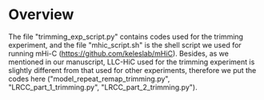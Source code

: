 
# Overview

The file "trimming_exp_script.py" contains codes used for the trimming experiment, and the file "mhic_script.sh" is the shell script we used for running mHi-C (https://github.com/keleslab/mHiC). Besides, as we mentioned in our manuscript, LLC-HiC used for the trimming experiment is slightly different from that used for other experiments, therefore we put the codes here ("model_repeat_remap_trimming.py", "LRCC_part_1_trimming.py", "LRCC_part_2_trimming.py"). 


